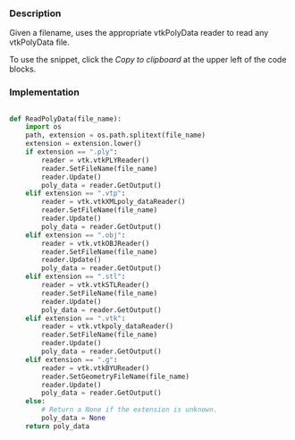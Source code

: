 ### Description
Given a filename, uses the appropriate vtkPolyData reader to read any vtkPolyData file.

To use the snippet, click the *Copy to clipboard* at the upper left of the code blocks.

### Implementation
``` python

def ReadPolyData(file_name):
    import os
    path, extension = os.path.splitext(file_name)
    extension = extension.lower()
    if extension == ".ply":
        reader = vtk.vtkPLYReader()
        reader.SetFileName(file_name)
        reader.Update()
        poly_data = reader.GetOutput()
    elif extension == ".vtp":
        reader = vtk.vtkXMLpoly_dataReader()
        reader.SetFileName(file_name)
        reader.Update()
        poly_data = reader.GetOutput()
    elif extension == ".obj":
        reader = vtk.vtkOBJReader()
        reader.SetFileName(file_name)
        reader.Update()
        poly_data = reader.GetOutput()
    elif extension == ".stl":
        reader = vtk.vtkSTLReader()
        reader.SetFileName(file_name)
        reader.Update()
        poly_data = reader.GetOutput()
    elif extension == ".vtk":
        reader = vtk.vtkpoly_dataReader()
        reader.SetFileName(file_name)
        reader.Update()
        poly_data = reader.GetOutput()
    elif extension == ".g":
        reader = vtk.vtkBYUReader()
        reader.SetGeometryFileName(file_name)
        reader.Update()
        poly_data = reader.GetOutput()
    else:
        # Return a None if the extension is unknown.
        poly_data = None
    return poly_data


```
